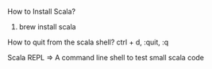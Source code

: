 How to Install Scala?
1. brew install scala

How to quit from the scala shell?
ctrl + d, :quit, :q


Scala REPL => A command line shell to test small scala code

